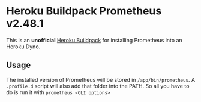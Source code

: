# Heroku Buildpack Prometheus v2.48.1

This is an **unofficial** [Heroku
Buildpack](https://devcenter.heroku.com/articles/buildpacks) for installing
Prometheus into an Heroku Dyno.

## Usage

The installed version of Prometheus will be stored in `/app/bin/prometheus`. A
`.profile.d` script will also add that folder into the PATH.  So all you have
to do is run it with `prometheus <CLI options>`
